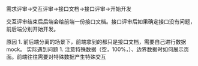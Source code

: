 需求评审→交互评审→接口文档→接口评审→开始开发

交互评审结束后后端会给前端一份接口文档。接口评审后如果确定接口没有问题，前后端分别开始开发。

原因
	1. 前后端分离的场景下，前端拿到的都只是接口文档，需要自己进行数据mock。
实际遇到问题
	1. 注意特殊数据（空，100%，）、边界数据时如何展示页面。前端往往需要对特殊数据产生特殊交互
